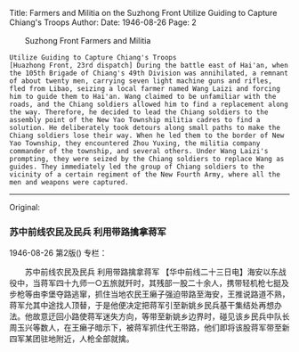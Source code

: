 Title: Farmers and Militia on the Suzhong Front Utilize Guiding to Capture Chiang's Troops
Author:
Date: 1946-08-26
Page: 2

　　Suzhong Front Farmers and Militia

    Utilize Guiding to Capture Chiang's Troops
    [Huazhong Front, 23rd dispatch] During the battle east of Hai'an, when the 105th Brigade of Chiang's 49th Division was annihilated, a remnant of about twenty men, carrying seven light machine guns and rifles, fled from Libao, seizing a local farmer named Wang Laizi and forcing him to guide them to Hai'an. Wang claimed to be unfamiliar with the roads, and the Chiang soldiers allowed him to find a replacement along the way. Therefore, he decided to lead the Chiang soldiers to the assembly point of the New Yao Township militia cadres to find a solution. He deliberately took detours along small paths to make the Chiang soldiers lose their way. When he led them to the border of New Yao Township, they encountered Zhou Yuxing, the militia company commander of the township, and several others. Under Wang Laizi's prompting, they were seized by the Chiang soldiers to replace Wang as guides. They immediately led the group of Chiang soldiers to the vicinity of a certain regiment of the New Fourth Army, where all the men and weapons were captured.



<hr /> 

Original: 


### 苏中前线农民及民兵  利用带路擒拿蒋军

1946-08-26
第2版()
专栏：

　　苏中前线农民及民兵
    利用带路擒拿蒋军
    【华中前线二十三日电】海安以东战役中，当蒋军四十九师一○五旅就歼时，其残部一股二十余人，携带轻机枪七挺及步枪等由李堡夺路逃窜，抓住当地农民王癞子强迫带路至海安，王推说路道不熟，蒋军允其中途找人顶替，于是他便决定把蒋军引至新姚乡民兵基干集结处再想办法。他故意迂回小路使蒋军迷失方向，等带至新姚乡边界时，碰见该乡民兵中队长周玉兴等数人，在王癞子暗示下，被蒋军抓住代王带路，他们即将该股蒋军带至新四军某团驻地附近，人枪全部就擒。
